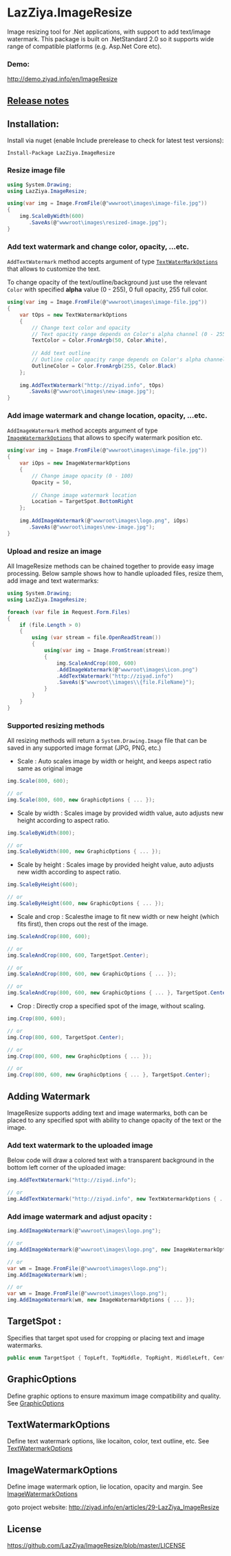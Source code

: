 # LazZiya.ImageResize
Image resizing tool for .Net applications, with support to add text/image watermark.
This package is built on .NetStandard 2.0 so it supports wide range of compatible platforms (e.g. Asp.Net Core etc).

### Demo:
http://demo.ziyad.info/en/ImageResize

## [Release notes][4]

## Installation:

Install via nuget (enable Include prerelease to check for latest test versions):

````
Install-Package LazZiya.ImageResize
````
### Resize image file
````cs
using System.Drawing;
using LazZiya.ImageResize;

using(var img = Image.FromFile(@"wwwroot\images\image-file.jpg"))
{
    img.ScaleByWidth(600)
       .SaveAs(@"wwwroot\images\resized-image.jpg");
}
````

### Add  text watermark and change color, opacity, ...etc.
`AddTextWatermark` method accepts argument of type [`TextWaterMarkOptions`][2] that allows to customize the text.

To change opacity of the text/outline/background just use the relevant `Color` with specified **alpha** value (0 - 255), 0 full opacity, 255 full color.

````cs
using(var img = Image.FromFile(@"wwwroot\images\image-file.jpg"))
{
    var tOps = new TextWatermarkOptions
    {
        // Change text color and opacity
        // Text opacity range depends on Color's alpha channel (0 - 255)
        TextColor = Color.FromArgb(50, Color.White),
        
        // Add text outline
        // Outline color opacity range depends on Color's alpha channel (0 - 255)
        OutlineColor = Color.FromArgb(255, Color.Black)
    };
    
    img.AddTextWatermark("http://ziyad.info", tOps)
       .SaveAs(@"wwwroot\images\new-image.jpg");
}
````

### Add image watermark and change location, opacity, ...etc.
`AddImageWatermark` method accepts argument of type [`ImageWatermarkOptions`][3] that allows to specify watermark position etc.
````cs
using(var img = Image.FromFile(@"wwwroot\images\image-file.jpg"))
{
    var iOps = new ImageWatermarkOptions
    {
        // Change image opacity (0 - 100)
        Opacity = 50,
        
        // Change image watermark location
        Location = TargetSpot.BottomRight
    };
    
    img.AddImageWatermark(@"wwwroot\images\logo.png", iOps)
       .SaveAs(@"wwwroot\images\new-image.jpg");
}
````

### Upload and resize an image
All ImageResize methods can be chained together to provide easy image processing. Below sample shows how to handle uploaded files, resize them, add image and text watermarks:

````cs
using System.Drawing;
using LazZiya.ImageResize;

foreach (var file in Request.Form.Files)
{
    if (file.Length > 0)
    {        
        using (var stream = file.OpenReadStream())
        {
            using(var img = Image.FromStream(stream))
            {
                img.ScaleAndCrop(800, 600)
                .AddImageWatermark(@"wwwroot\images\icon.png")
                .AddTextWatermark("http://ziyad.info")
                .SaveAs($"wwwroot\\images\\{file.FileName}");
            }
        }
    }
}
````

### Supported resizing methods
All resizing methods will return a `System.Drawing.Image` file that can be saved in any supported image format (JPG, PNG, etc.)

- Scale :
Auto scales image by width or height, and keeps aspect ratio same as original image
````cs 
img.Scale(800, 600);

// or 
img.Scale(800, 600, new GraphicOptions { ... });
````

- Scale by width :
Scales image by provided width value, auto adjusts new height according to aspect ratio.
````cs
img.ScaleByWidth(800);

// or 
img.ScaleByWidth(800, new GraphicOptions { ... });
````

- Scale by height :
Scales image by provided height value, auto adjusts new width according to aspect ratio.
````cs
img.ScaleByHeight(600);

// or 
img.ScaleByHeight(600, new GraphicOptions { ... });
````

- Scale and crop :
Scalesthe image to fit new width or new height (which fits first), then crops out the rest of the image.
````cs
img.ScaleAndCrop(800, 600);

// or
img.ScaleAndCrop(800, 600, TargetSpot.Center);

// or
img.ScaleAndCrop(800, 600, new GraphicOptions { ... });

// or
img.ScaleAndCrop(800, 600, new GraphicOptions { ... }, TargetSpot.Center);
````

- Crop :
Directly crop a specified spot of the image, without scaling.
````cs 
img.Crop(800, 600);

// or
img.Crop(800, 600, TargetSpot.Center);

// or
img.Crop(800, 600, new GraphicOptions { ... });

// or
img.Crop(800, 600, new GraphicOptions { ... }, TargetSpot.Center);
````

## Adding Watermark
ImageResize supports adding text and image watermarks, both can be placed to any specified spot with ability to change opacity of the text or the image.

### Add text watermark to the uploaded image
Below code will draw a colored text with a transparent background in the bottom left corner of the uploaded image:

````cs
img.AddTextWatermark("http://ziyad.info");

// or
img.AddTextWatermark("http://ziyad.info", new TextWatermarkOptions { ... });
````

### Add image watermark and adjust opacity :
````cs
img.AddImageWatermark(@"wwwroot\images\logo.png");

// or
img.AddImageWatermark(@"wwwroot\images\logo.png", new ImageWatermarkOptions { ... });

// or
var wm = Image.FromFile(@"wwwroot\images\logo.png");
img.AddImageWatermark(wm);

// or
var wm = Image.FromFile(@"wwwroot\images\logo.png");
img.AddImageWatermark(wm, new ImageWatermarkOptions { ... });
````

## TargetSpot :
Specifies that target spot used for cropping or placing text and image watermarks.
````cs
public enum TargetSpot { TopLeft, TopMiddle, TopRight, MiddleLeft, Center, MiddleRight, BottomLeft, BottomMiddle, BottomRight }
````

## GraphicOptions
Define graphic options to ensure maximum image compatibility and quality. 
See [GraphicOptions][1]

## TextWatermarkOptions
Define text watermark options, like locaiton, color, text outline, etc. See [TextWatermarkOptions][2]

## ImageWatermarkOptions
Define image watermark option, lie location, opacity and margin. See [ImageWatermarkOptions][3]


goto project website: http://ziyad.info/en/articles/29-LazZiya_ImageResize

## License
https://github.com/LazZiya/ImageResize/blob/master/LICENSE

[1]: LazZiya.ImageResize/GraphicOptions.cs
[2]: LazZiya.ImageResize/TextWatermarkOptions.cs
[3]: LazZiya.ImageResize/ImageWatermarkOptions.cs
[4]: https://github.com/LazZiya/ImageResize/releases/
